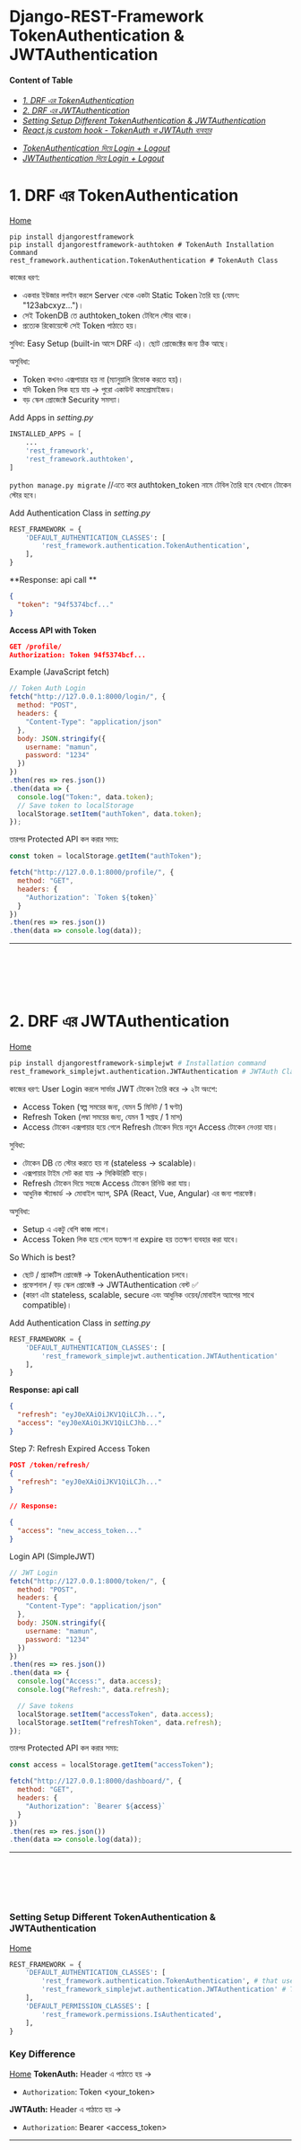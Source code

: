 # Django-REST-Framework TokenAuthentication & JWTAuthentication

#### Content of Table

<h6> 

- [1. DRF এর TokenAuthentication](#1-DRF-এর-TokenAuthentication)
- [2. DRF এর JWTAuthentication](#2-drf-এর-jwtauthentication)
- [Setting Setup Different TokenAuthentication  & JWTAuthentication](#Setting-Setup-Different-TokenAuthentication-&-JWTAuthentication)
- [React.js custom hook - TokenAuth বা JWTAuth ব্যবহার](#reactjs-custom-hook---tokenauth-বা-jwtauth-ব্যবহার)
>
- [TokenAuthentication দিয়ে Login + Logout](#tokenauthentication-দিয়ে-login--logout)
- [JWTAuthentication দিয়ে Login + Logout](#jwtauthentication-দিয়ে-login--logout)
  
</h6>

# 1. DRF এর TokenAuthentication
[Home](#content-of-table)
```
pip install djangorestframework
pip install djangorestframework-authtoken # TokenAuth Installation Command 
rest_framework.authentication.TokenAuthentication # TokenAuth Class
```

কাজের ধরণ:
- একবার ইউজার লগইন করলে Server থেকে একটা Static Token তৈরি হয় (যেমন: "123abcxyz...")।
- সেই TokenDB তে authtoken_token টেবিলে স্টোর থাকে।
- প্রত্যেক রিকোয়েস্টে সেই Token পাঠাতে হয়।

সুবিধা: Easy Setup (built-in আসে DRF এ)। ছোট প্রোজেক্টের জন্য ঠিক আছে।

অসুবিধা:
- Token কখনও এক্সপায়ার হয় না (ম্যানুয়ালি রিভোক করতে হয়)।
- যদি Token লিক হয়ে যায় → পুরো একাউন্ট কমপ্রোমাইজড।
- বড় স্কেল প্রোজেক্টে Security সমস্যা।

Add Apps in   *setting.py*
```py
INSTALLED_APPS = [
    ...
    'rest_framework',
    'rest_framework.authtoken',
]
```
`python manage.py migrate` //এতে করে authtoken_token নামে টেবিল তৈরি হবে যেখানে টোকেন স্টোর হবে।

Add Authentication Class in *setting.py*
```py
REST_FRAMEWORK = {
    'DEFAULT_AUTHENTICATION_CLASSES': [
        'rest_framework.authentication.TokenAuthentication',
    ],
}
```
**Response: api call **
```json
{
  "token": "94f5374bcf..."
}
```

**Access API with  Token**
```json
GET /profile/
Authorization: Token 94f5374bcf...
```

Example (JavaScript fetch)
```js
// Token Auth Login
fetch("http://127.0.0.1:8000/login/", {
  method: "POST",
  headers: {
    "Content-Type": "application/json"
  },
  body: JSON.stringify({
    username: "mamun",
    password: "1234"
  })
})
.then(res => res.json())
.then(data => {
  console.log("Token:", data.token);
  // Save token to localStorage
  localStorage.setItem("authToken", data.token);
});
```
তারপর Protected API কল করার সময়:
```js
const token = localStorage.getItem("authToken");

fetch("http://127.0.0.1:8000/profile/", {
  method: "GET",
  headers: {
    "Authorization": `Token ${token}`
  }
})
.then(res => res.json())
.then(data => console.log(data));

```



---
<br>
<br>
<br>
<br>

# 2. DRF এর JWTAuthentication
[Home](#content-of-table)

```sh
pip install djangorestframework-simplejwt # Installation command
rest_framework_simplejwt.authentication.JWTAuthentication # JWTAuth Class
```

কাজের ধরণ:
User Login করলে সার্ভার JWT টোকেন তৈরি করে → ২টা অংশে:
- Access Token (স্বল্প সময়ের জন্য, যেমন 5 মিনিট / 1 ঘণ্টা)
- Refresh Token (লম্বা সময়ের জন্য, যেমন 1 সপ্তাহ / 1 মাস)
- Access টোকেন এক্সপায়ার হয়ে গেলে Refresh টোকেন দিয়ে নতুন Access টোকেন নেওয়া যায়।

সুবিধা:
- টোকেন DB তে স্টোর করতে হয় না (stateless → scalable)।
- এক্সপায়ার টাইম সেট করা যায় → সিকিউরিটি বাড়ে।
- Refresh টোকেন দিয়ে সহজে Access টোকেন রিনিউ করা যায়।
- আধুনিক স্ট্যান্ডার্ড → মোবাইল অ্যাপ, SPA (React, Vue, Angular) এর জন্য পারফেক্ট।

অসুবিধা:
- Setup এ একটু বেশি কাজ লাগে।
- Access Token লিক হয়ে গেলে যতক্ষণ না expire হয় ততক্ষণ ব্যবহার করা যাবে।

So Which is best?
- ছোট / প্র্যাকটিস প্রোজেক্ট → TokenAuthentication চলবে।
- প্রফেশনাল / বড় স্কেল প্রোজেক্ট → JWTAuthentication বেস্ট ✅
- (কারণ এটা stateless, scalable, secure এবং আধুনিক ওয়েব/মোবাইল অ্যাপের সাথে compatible)।

Add Authentication Class in *setting.py*
```py
REST_FRAMEWORK = {
    'DEFAULT_AUTHENTICATION_CLASSES': [ 
        'rest_framework_simplejwt.authentication.JWTAuthentication'
    ],
}
```
**Response: api call**
```json
{
  "refresh": "eyJ0eXAiOiJKV1QiLCJh...",
  "access": "eyJ0eXAiOiJKV1QiLCJhb..."
}

```

Step 7: Refresh Expired Access Token

```json
POST /token/refresh/
{
  "refresh": "eyJ0eXAiOiJKV1QiLCJh..."
}

// Response:

{
  "access": "new_access_token..."
}
```
 
 
Login API (SimpleJWT) 
```js
// JWT Login
fetch("http://127.0.0.1:8000/token/", {
  method: "POST",
  headers: {
    "Content-Type": "application/json"
  },
  body: JSON.stringify({
    username: "mamun",
    password: "1234"
  })
})
.then(res => res.json())
.then(data => {
  console.log("Access:", data.access);
  console.log("Refresh:", data.refresh);

  // Save tokens
  localStorage.setItem("accessToken", data.access);
  localStorage.setItem("refreshToken", data.refresh);
});
```
তারপর Protected API কল করার সময়:
```js
const access = localStorage.getItem("accessToken");

fetch("http://127.0.0.1:8000/dashboard/", {
  method: "GET",
  headers: {
    "Authorization": `Bearer ${access}`
  }
})
.then(res => res.json())
.then(data => console.log(data));
```


---
<br>
<br>
<br>
<br>

### Setting Setup Different TokenAuthentication  & JWTAuthentication
[Home](#content-of-table)
```py
REST_FRAMEWORK = {
    'DEFAULT_AUTHENTICATION_CLASSES': [
        'rest_framework.authentication.TokenAuthentication', # that use for TokenAuth
        'rest_framework_simplejwt.authentication.JWTAuthentication' # That use for JWTAuth
    ],
    'DEFAULT_PERMISSION_CLASSES': [
        'rest_framework.permissions.IsAuthenticated',
    ],
}
```
### Key Difference
[Home](#content-of-table)
**TokenAuth:** Header এ পাঠাতে হয় →
- `Authorization`: Token <your_token>

**JWTAuth:** Header এ পাঠাতে হয় →
- `Authorization`: Bearer <access_token>


---

<br>
<br>
<br>
<br>

## React.js custom hook - TokenAuth বা JWTAuth ব্যবহার
[Home](#content-of-table)

#### React Custom Hook: useAuth
👉 useAuth.js
```
import { useState } from "react";

export function useAuth(authType = "jwt") {
  const [user, setUser] = useState(null);
  const [token, setToken] = useState(localStorage.getItem("authToken") || null);

  // Login function
  const login = async (username, password) => {
    const url = authType === "jwt"
      ? "http://127.0.0.1:8000/token/"
      : "http://127.0.0.1:8000/login/";

    const res = await fetch(url, {
      method: "POST",
      headers: { "Content-Type": "application/json" },
      body: JSON.stringify({ username, password })
    });

    const data = await res.json();

    if (authType === "jwt" && data.access) {
      localStorage.setItem("accessToken", data.access);
      localStorage.setItem("refreshToken", data.refresh);
      setToken(data.access);
    } else if (authType === "token" && data.token) {
      localStorage.setItem("authToken", data.token);
      setToken(data.token);
    }

    setUser(username);
    return data;
  };

  // Logout function
  const logout = () => {
    localStorage.clear();
    setUser(null);
    setToken(null);
  };

  // Fetch with auth header
  const authFetch = async (url, options = {}) => {
    const headers = options.headers || {};
    if (token) {
      headers["Authorization"] =
        authType === "jwt" ? `Bearer ${token}` : `Token ${token}`;
    }

    return fetch(url, { ...options, headers });
  };

  return { user, token, login, logout, authFetch };
}
```
#### ব্যবহার করার নিয়ম

App.js
```
import React, { useState } from "react";
import { useAuth } from "./useAuth";

function App() {
  const { login, logout, authFetch, user, token } = useAuth("jwt"); // অথবা "token"
  const [username, setUsername] = useState("");
  const [password, setPassword] = useState("");

  const handleLogin = async () => {
    const res = await login(username, password);
    console.log("Login Response:", res);
  };

  const handleProfile = async () => {
    const res = await authFetch("http://127.0.0.1:8000/profile/");
    const data = await res.json();
    console.log("Profile:", data);
  };

  return (
    <div className="p-5">
      <h2>Auth Demo</h2>
      {user ? (
        <>
          <p>Welcome {user}</p>
          <button onClick={handleProfile}>Get Profile</button>
          <button onClick={logout}>Logout</button>
        </>
      ) : (
        <>
          <input
            placeholder="Username"
            value={username}
            onChange={(e) => setUsername(e.target.value)}
          />
          <input
            type="password"
            placeholder="Password"
            value={password}
            onChange={(e) => setPassword(e.target.value)}
          />
          <button onClick={handleLogin}>Login</button>
        </>
      )}
    </div>
  );
}

export default App;
```

Usefull
- চাইলে "jwt" বা "token" সিলেক্ট করে দুই সিস্টেমেই ইউজ করতে পারবে।
- login() করলে টোকেন localStorage এ সেভ হবে।
- authFetch() দিয়ে API কল করলে অটো হেডার সেট হবে।
- logout() করলে লোকালস্টোরেজ ক্লিয়ার হবে।

---

<br>
<br>
<br>
<br>


# TokenAuthentication দিয়ে Login + Logout
[Home](#content-of-table)

> Step 2: Django REST Framework এ ready-made login API আছে।
👉 urls.py
```py
from django.urls import path
from rest_framework.authtoken.views import obtain_auth_token
from .views import LogoutView, ProfileView

urlpatterns = [
    path('login/', obtain_auth_token, name='login'),  # login (generate token)
    path('logout/', LogoutView.as_view(), name='logout'),
    path('profile/', ProfileView.as_view(), name='profile'),
]
```

> Step 3: Logout API (Token Delete)
👉 views.py
```py
from rest_framework.views import APIView
from rest_framework.response import Response
from rest_framework.permissions import IsAuthenticated

class LogoutView(APIView):
    permission_classes = [IsAuthenticated]

    def post(self, request):
        # ইউজারের টোকেন ডিলিট করা হবে
        request.user.auth_token.delete()
        return Response({"message": "Logout successful, token deleted"})
```

> Step 4: Protected API Example
👉 views.py
```py
class ProfileView(APIView):
    permission_classes = [IsAuthenticated]

    def get(self, request):
        return Response({
            "username": request.user.username,
            "email": request.user.email,
        })
```

> Step 5: Test the Flow
(1) Login Request

```
POST /login/
Content-Type: application/json

// Body
{
  "username": "mamun",
  "password": "1234"
}
```

Response:
```
{
  "token": "94f5374bcf1a..."
}
```

> (2) Access Protected API

```json
GET /profile/
Authorization: Token 94f5374bcf1a...
```


> (3) Logout Request
```json
POST /logout/
Authorization: Token 94f5374bcf1a...
```

Response
```json
{
  "message": "Logout successful, token deleted"
}
```
👉 এখন সেই টোকেন আর কাজ করবে না।
<br>

#### Practical usecase: in my project

```py
# permissions.py

from rest_framework.authtoken.models import Token
from accounts.models import Profile

class CustomAdminTokenCheckMixin:
    def is_admin(self, request):

        # its best for safe security
        # it will check , Header section has any "Authorization" variable ?
        auth_header = request.headers.get('Authorization')

        # it will check , Body section has any "token_id" variable ?
        token_id = (
            request.data.get('token_id') or
            request.query_params.get('token_id') or
            request.headers.get('token_id')
        )
        if auth_header and auth_header.startswith('Token '):
            token_id = auth_header.split(' ')[1]
  
        if not token_id:
            return False
        try:
            token = Token.objects.get(key=token_id)
            user = token.user
            profile = Profile.objects.get(user=user)
            return profile.role == 'admin'
        except (Token.DoesNotExist, Profile.DoesNotExist):
            return False
```



--- 
<br>
<br>
<br>
<br>
<br>
<br>
<br>


# JWTAuthentication দিয়ে Login + Logout
[Home](#-content-of-table)

> Step 2: Add JWT URLs
👉 urls.py
```py
from django.urls import path
from rest_framework_simplejwt.views import (
    TokenObtainPairView,
    TokenRefreshView,
    TokenVerifyView,
)
from .views import LogoutView, ProfileView

urlpatterns = [
    path('login/', TokenObtainPairView.as_view(), name='token_obtain_pair'),  # login
    path('refresh/', TokenRefreshView.as_view(), name='token_refresh'),      # refresh token
    path('verify/', TokenVerifyView.as_view(), name='token_verify'),         # verify token
    path('logout/', LogoutView.as_view(), name='logout'),                    # logout
    path('profile/', ProfileView.as_view(), name='profile'),                 # protected
]
```

> Step 3: JWT Login & Refresh

- Login API (/login/)
 - ইউজারনেম + পাসওয়ার্ড দিলে Access Token + Refresh Token দেবে।

- Refresh API (/refresh/)
 - Refresh Token দিয়ে নতুন Access Token তৈরি করা যাবে।

> Step 4: Logout (Blacklist Token)

- SimpleJWT-তে Logout করার মানে হচ্ছে → Refresh Token কে blacklist করা
- (কারণ JWT stateless, সার্ভারে কিছু store হয় না)।

### 👉 প্রথমে settings.py এ blacklist অ্যাপ যোগ করতে হবে
```py
INSTALLED_APPS = [
    ...
    'rest_framework_simplejwt.token_blacklist',
]
```

### 👉 migrate চালাও
```sh
python manage.py migrate
```

👉 views.py
```py
from rest_framework.views import APIView
from rest_framework.response import Response
from rest_framework.permissions import IsAuthenticated
from rest_framework_simplejwt.tokens import RefreshToken

class LogoutView(APIView):
    permission_classes = [IsAuthenticated]

    def post(self, request):
        try:
            refresh_token = request.data["refresh"]
            token = RefreshToken(refresh_token)
            token.blacklist()
            return Response({"message": "Logout successful, token blacklisted"})
        except Exception as e:
            return Response({"error": "Invalid token"}, status=400)
```

> Step 5: Protected API Example
👉 views.py
```py
class ProfileView(APIView):
    permission_classes = [IsAuthenticated]

    def get(self, request):
        return Response({
            "username": request.user.username,
            "email": request.user.email,
        })
```

> Step 6: Test the Flow

(1) Login Request
```
POST /login/
Content-Type: application/json

Body
{
  "username": "mamun",
  "password": "1234"
}
```

Response
```json
{
  "refresh": "eyJ0eXAiOiJKV1QiLCJh...",
  "access": "eyJ0eXAiOiJKV1QiLCJhb..."
}
```

### (2) Access Protected API
```json
GET /profile/
Authorization: Bearer <access_token>
```

Response
```json
{
  "username": "mamun",
  "email": "mamun@gmail.com"
}
```

### (3) Refresh Token
```json
POST /refresh/
Content-Type: application/json

// Body
{
  "refresh": "eyJ0eXAiOiJKV1QiLCJh..."
}
```

Response
```json
{
  "access": "new_access_token_here"
}
```

### (4) Logout Request
```json
POST /logout/
Content-Type: application/json
Authorization: Bearer <access_token>

// Body
{
  "refresh": "eyJ0eXAiOiJKV1QiLCJh..."
}
```


Response
```json
{
  "message": "Logout successful, token blacklisted"
}
```


### Custom Login make : its not good usecase

```py
# serializers.py
from rest_framework import serializers
from django.contrib.auth import authenticate
from rest_framework_simplejwt.tokens import RefreshToken
from django.contrib.auth.models import User

class LoginSerializer(serializers.Serializer):
    username = serializers.CharField()
    password = serializers.CharField(write_only=True)
    
    def validate(self, data):
        username = data.get("username")
        password = data.get("password")

        user = authenticate(username=username, password=password)

        if not user:
            raise serializers.ValidationError("Invalid username or password.")

        # generate JWT tokens
        refresh = RefreshToken.for_user(user)

        return {
            "refresh": str(refresh),
            "access": str(refresh.access_token),
            "username": user.username,
            "email": user.email,
            "id": user.id,
        }

```

 Flow Summary
- Login (/login/) → Access + Refresh Token generate
- Use Access Token → Protected API access করতে হবে
- Refresh (/refresh/) → Refresh Token দিয়ে নতুন Access Token পাওয়া যাবে
- Logout (/logout/) → Refresh Token blacklist → আর valid হবে না





--- 
<br>
<br>
<br>
<br>
<br>
<br>
<br>


 
 


 
